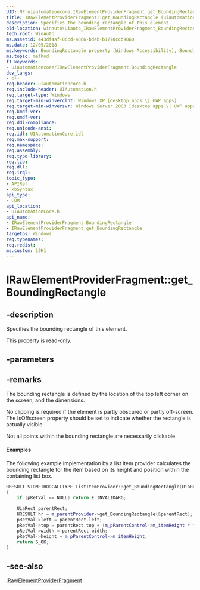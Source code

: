 ```yaml
---
UID: NF:uiautomationcore.IRawElementProviderFragment.get_BoundingRectangle
title: IRawElementProviderFragment::get_BoundingRectangle (uiautomationcore.h)
description: Specifies the bounding rectangle of this element.
old-location: winauto\uiauto_IRawElementProviderFragment_BoundingRectangle.htm
tech.root: WinAuto
ms.assetid: 443df4af-06cd-4866-bdeb-b1770ccb9060
ms.date: 12/05/2018
ms.keywords: BoundingRectangle property [Windows Accessibility], BoundingRectangle property [Windows Accessibility],IRawElementProviderFragment interface, IRawElementProviderFragment interface [Windows Accessibility],BoundingRectangle property, IRawElementProviderFragment.BoundingRectangle, IRawElementProviderFragment.get_BoundingRectangle, IRawElementProviderFragment::BoundingRectangle, IRawElementProviderFragment::get_BoundingRectangle, get_BoundingRectangle, uiauto.uiauto_IRawElementProviderFragment_BoundingRectangle, uiauto_IRawElementProviderFragment_BoundingRectangle, uiautomationcore/IRawElementProviderFragment::BoundingRectangle, uiautomationcore/IRawElementProviderFragment::get_BoundingRectangle, winauto.uiauto_IRawElementProviderFragment_BoundingRectangle
ms.topic: method
f1_keywords:
- uiautomationcore/IRawElementProviderFragment.BoundingRectangle
dev_langs:
- c++
req.header: uiautomationcore.h
req.include-header: UIAutomation.h
req.target-type: Windows
req.target-min-winverclnt: Windows XP [desktop apps \| UWP apps]
req.target-min-winversvr: Windows Server 2003 [desktop apps \| UWP apps]
req.kmdf-ver: 
req.umdf-ver: 
req.ddi-compliance: 
req.unicode-ansi: 
req.idl: UIAutomationCore.idl
req.max-support: 
req.namespace: 
req.assembly: 
req.type-library: 
req.lib: 
req.dll: 
req.irql: 
topic_type:
- APIRef
- kbSyntax
api_type:
- COM
api_location:
- UIAutomationCore.h
api_name:
- IRawElementProviderFragment.BoundingRectangle
- IRawElementProviderFragment.get_BoundingRectangle
targetos: Windows
req.typenames: 
req.redist: 
ms.custom: 19H1
---
```


# IRawElementProviderFragment::get_BoundingRectangle


## -description


Specifies the bounding rectangle of this element.

This property is read-only.


## -parameters


## -remarks



The bounding rectangle is defined by the location of the top left corner on the screen, and the dimensions.

No clipping is required if the element is partly obscured or partly off-screen. The IsOffscreen property should be set to indicate whether the rectangle is actually visible.

Not all points within the bounding rectangle are necessarily clickable.


#### Examples

The following example implementation by a list item provider calculates the bounding rectangle for the item
            based on its height and position within the containing list box.
			


```cpp
HRESULT STDMETHODCALLTYPE ListItemProvider::get_BoundingRectangle(UiaRect * pRetVal)
{
    if (pRetVal == NULL) return E_INVALIDARG;

    UiaRect parentRect;
    HRESULT hr = m_parentProvider->get_BoundingRectangle(&parentRect);
    pRetVal->left = parentRect.left;
    pRetVal->top = parentRect.top + (m_pParentControl->m_itemHeight * m_itemIndex);
    pRetVal->width = parentRect.width;
    pRetVal->height = m_pParentControl->m_itemHeight;
    return S_OK;
}             
```





## -see-also




<a href="https://docs.microsoft.com/windows/desktop/api/uiautomationcore/nn-uiautomationcore-irawelementproviderfragment">IRawElementProviderFragment</a>
 

 

